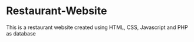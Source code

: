 # Restaurant-Website
This is a restaurant website created using HTML, CSS, Javascript and PHP as database
